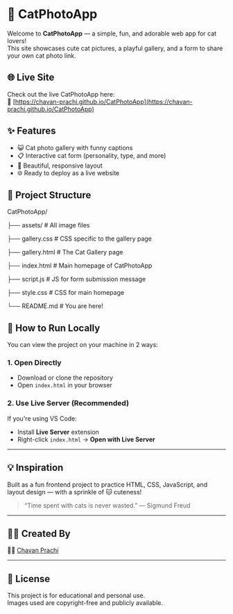 
# 🐾 CatPhotoApp

Welcome to **CatPhotoApp** — a simple, fun, and adorable web app for cat lovers!  
This site showcases cute cat pictures, a playful gallery, and a form to share your own cat photo link.

## 🌐 Live Site

Check out the live CatPhotoApp here:  
🔗 [https://chavan-prachi.github.io/CatPhotoApp](https://chavan-prachi.github.io/CatPhotoApp)


## ✨ Features

- 😺 Cat photo gallery with funny captions
- 📋 Interactive cat form (personality, type, and more)
- 🎨 Beautiful, responsive layout
- 🌐 Ready to deploy as a live website

## 📂 Project Structure

CatPhotoApp/

├── assets/ # All image files

├── gallery.css # CSS specific to the gallery page

├── gallery.html # The Cat Gallery page

├── index.html # Main homepage of CatPhotoApp

├── script.js # JS for form submission message

├── style.css # CSS for main homepage

└── README.md # You are here!

## 🚀 How to Run Locally

You can view the project on your machine in 2 ways:

### 1. Open Directly

- Download or clone the repository
- Open `index.html` in your browser

### 2. Use Live Server (Recommended)

If you're using VS Code:
- Install **Live Server** extension
- Right-click `index.html` → **Open with Live Server**

---

## 💡 Inspiration

Built as a fun frontend project to practice HTML, CSS, JavaScript, and layout design — with a sprinkle of 🐱 cuteness!

> “Time spent with cats is never wasted.” — Sigmund Freud

---

## 🙋‍♀️ Created By

👩‍💻 [Chavan Prachi](https://github.com/Chavan-Prachi)

---

## 📜 License

This project is for educational and personal use.  
Images used are copyright-free and publicly available.

